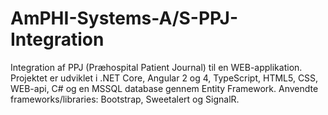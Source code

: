 # AmPHI-Systems-A/S-PPJ-Integration

Integration af PPJ (Præhospital Patient Journal) til en WEB-applikation.
Projektet er udviklet i .NET Core, Angular 2 og 4, TypeScript, HTML5, CSS, WEB-api, C# og en MSSQL database gennem Entity Framework.
Anvendte frameworks/libraries: Bootstrap, Sweetalert og SignalR.
